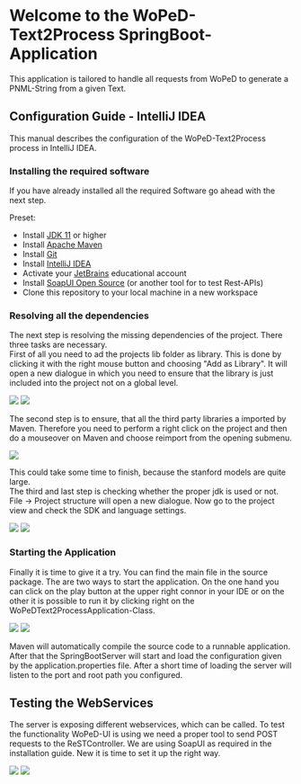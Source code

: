 <h1>Welcome to the WoPeD-Text2Process SpringBoot-Application</h1>

<p>This application is tailored to handle all requests from WoPeD to generate a PNML-String from a given Text.</p>

<h2>Configuration Guide - IntelliJ IDEA</h2>

<p>This manual describes the configuration of the WoPeD-Text2Process process in IntelliJ IDEA.</p> 

<h3>Installing the required software</h3>

<p>If you have already installed all the required Software go ahead with the next step.</p>

<p>Preset:
<ul>
<li>Install <a href="https://aws.amazon.com/de/corretto/">JDK 11</a> or higher</li>
<li>Install <a href="https://maven.apache.org/">Apache Maven</a></li>
<li>Install <a href="https://git-scm.com/">Git</a></li>
<li>Install <a href="https://www.jetbrains.com/de-de/idea/">IntelliJ IDEA</a></li>
<li>Activate your <a href="https://www.jetbrains.com/de-de/">JetBrains</a> educational account</li>
<li>Install <a href="https://www.soapui.org/downloads/soapui/">SoapUI Open Source</a> (or another tool for to test Rest-APIs)</li>
<li>Clone this repository to your local machine in a new workspace</li>
</ul></p>

<h3>Resolving all the dependencies</h3>

<p>
The next step is resolving the missing dependencies of the project. There three tasks are necessary.<br>
First of all you need to ad the projects lib folder as library.
This is done by clicking it with the right mouse button and choosing "Add as Library".
It will open a new dialogue in which you need to ensure that the library is just included into the project not on a global level.<br>
</p>
<img src="./img/adding_libraries_intellij.PNG">
<img src="./img/create_library.PNG">
<p>
The second step is to ensure, that all the third party libraries a imported by Maven.
Therefore you need to perform a right click on the project and then do a mouseover on Maven and choose reimport from the opening submenu.
</p>
<img src="./img/project_maven_reimport.PNG">
<p>
This could take some time to finish, because the stanford models are quite large.<br>
The third and last step is checking whether the proper jdk is used or not.
File -> Project structure will open a new dialogue.
Now go to the project view and check the SDK and language settings.
</p> 
<img src="./img/file_project_structure_intellij.PNG">
<img src="./img/project_structure_intellij.PNG">

<h3>Starting the Application</h3>
<p>
Finally it is time to give it a try.
You can find the main file in the source package.
The are two ways to start the application.
On the one hand you can click on the play button at the upper right connor in your IDE or on the other it is possible to run it by clicking right on the WoPeDText2ProcessApplication-Class.
</p>
<img src="./img/start_server_1.PNG">
<img src="./img/start_server_2.PNG">
<p>
Maven will automatically compile the source code to a runnable application. After that the SpringBootServer will start and load the configuration given by the application.properties file.
After a short time of loading the server will listen to the port and root path you configured.
</p>

<h2>Testing the WebServices</h2>

<p>
The server is exposing different webservices, which can be called.
To test the functionality WoPeD-UI is using we need a proper tool to send POST requests to the ReSTController.
We are using SoapUI as required in the installation guide.
New it is time to set it up the right way.
</p>
<img src="./img/soapui_configuring_rest.png">
<img src="./img/soapui_configuring_rest_2.png">

